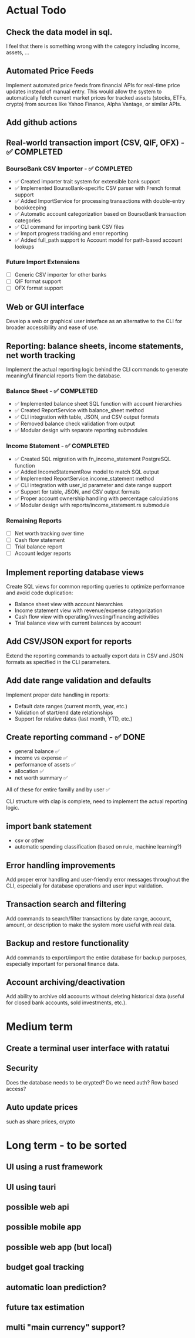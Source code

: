 # Actual Todo

## Check the data model in sql.
I feel that there is something wrong with the category including income, assets, ...

## Automated Price Feeds

Implement automated price feeds from financial APIs for real-time price updates instead of manual entry. This would allow the system to automatically fetch current market prices for tracked assets (stocks, ETFs, crypto) from sources like Yahoo Finance, Alpha Vantage, or similar APIs.

## Add github actions

## Real-world transaction import (CSV, QIF, OFX) - ✅ COMPLETED

### BoursoBank CSV Importer - ✅ COMPLETED
- ✅ Created importer trait system for extensible bank support
- ✅ Implemented BoursoBank-specific CSV parser with French format support
- ✅ Added ImportService for processing transactions with double-entry bookkeeping
- ✅ Automatic account categorization based on BoursoBank transaction categories
- ✅ CLI command for importing bank CSV files
- ✅ Import progress tracking and error reporting
- ✅ Added full_path support to Account model for path-based account lookups

### Future Import Extensions
- [ ] Generic CSV importer for other banks
- [ ] QIF format support
- [ ] OFX format support

## Web or GUI interface

Develop a web or graphical user interface as an alternative to the CLI for broader accessibility and ease of use.

## Reporting: balance sheets, income statements, net worth tracking

Implement the actual reporting logic behind the CLI commands to generate meaningful financial reports from the database.

### Balance Sheet - ✅ COMPLETED
- ✅ Implemented balance sheet SQL function with account hierarchies
- ✅ Created ReportService with balance_sheet method
- ✅ CLI integration with table, JSON, and CSV output formats
- ✅ Removed balance check validation from output
- ✅ Modular design with separate reporting submodules

### Income Statement - ✅ COMPLETED
- ✅ Created SQL migration with fn_income_statement PostgreSQL function
- ✅ Added IncomeStatementRow model to match SQL output
- ✅ Implemented ReportService.income_statement method
- ✅ CLI integration with user_id parameter and date range support
- ✅ Support for table, JSON, and CSV output formats
- ✅ Proper account ownership handling with percentage calculations
- ✅ Modular design with reports/income_statement.rs submodule

### Remaining Reports
- [ ] Net worth tracking over time
- [ ] Cash flow statement
- [ ] Trial balance report
- [ ] Account ledger reports

## Implement reporting database views

Create SQL views for common reporting queries to optimize performance and avoid code duplication:

- Balance sheet view with account hierarchies
- Income statement view with revenue/expense categorization
- Cash flow view with operating/investing/financing activities
- Trial balance view with current balances by account

## Add CSV/JSON export for reports

Extend the reporting commands to actually export data in CSV and JSON formats as specified in the CLI parameters.

## Add date range validation and defaults

Implement proper date handling in reports:

- Default date ranges (current month, year, etc.)
- Validation of start/end date relationships
- Support for relative dates (last month, YTD, etc.)

## Create reporting command - ✅ DONE

- general balance ✅
- income vs expense ✅
- performance of assets ✅
- allocation ✅
- net worth summary ✅

All of these for entire familly and by user ✅

CLI structure with clap is complete, need to implement the actual reporting logic.

## import bank statement

- csv or other
- automatic spending classification (based on rule, machine learning?)

## Error handling improvements

Add proper error handling and user-friendly error messages throughout the CLI, especially for database operations and user input validation.

## Transaction search and filtering

Add commands to search/filter transactions by date range, account, amount, or description to make the system more useful with real data.

## Backup and restore functionality

Add commands to export/import the entire database for backup purposes, especially important for personal finance data.

## Account archiving/deactivation

Add ability to archive old accounts without deleting historical data (useful for closed bank accounts, sold investments, etc.).

# Medium term

## Create a terminal user interface with ratatui

## Security

Does the database needs to be crypted? Do we need auth? Row based access?

## Auto update prices

such as share prices, crypto

# Long term - to be sorted

## UI using a rust framework

## UI using tauri

## possible web api

## possible mobile app

## possible web app (but local)

## budget goal tracking

## automatic loan prediction?

## future tax estimation

## multi "main currency" support?
